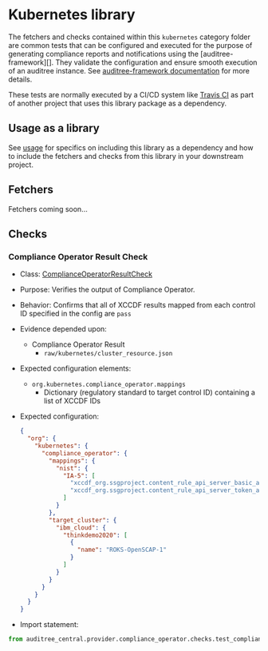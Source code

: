 # Kubernetes library

The fetchers and checks contained within this `kubernetes` category folder are
common tests that can be configured and executed for the purpose of generating
compliance reports and notifications using the [auditree-framework][].  They
validate the configuration and ensure smooth execution of an auditree instance.
See [auditree-framework documentation](https://complianceascode.github.io/auditree-framework/)
for more details.

These tests are normally executed by a CI/CD system like
[Travis CI](https://travis-ci.com/) as part of another project that uses this
library package as a dependency.

## Usage as a library

See [usage][usage] for specifics on including this library as a dependency and
how to include the fetchers and checks from this library in your downstream project.

## Fetchers

Fetchers coming soon...

## Checks

### Compliance Operator Result Check

* Class: [ComplianceOperatorResultCheck][ComplianceOperatorResultCheck]
* Purpose: Verifies the output of Compliance Operator.
* Behavior: Confirms that all of XCCDF results mapped from each control ID specified in the config are `pass`
* Evidence depended upon:
  * Compliance Operator Result
    * `raw/kubernetes/cluster_resource.json`
* Expected configuration elements:
  * `org.kubernetes.compliance_operator.mappings`
    * Dictionary (regulatory standard to target control ID) containing a list of XCCDF IDs
* Expected configuration:
  ```json
  {
    "org": {
      "kubernetes": {
        "compliance_operator": {
          "mappings": {
            "nist": {
              "IA-5": [
                "xccdf_org.ssgproject.content_rule_api_server_basic_auth",
                "xccdf_org.ssgproject.content_rule_api_server_token_auth"
              ]
            }
          },
          "target_cluster": {
            "ibm_cloud": {
              "thinkdemo2020": [
                {
                  "name": "ROKS-OpenSCAP-1"
                }
              ]
            }
          }
        }
      }
    }
  }
  ```

* Import statement:

```python
from auditree_central.provider.compliance_operator.checks.test_compliance_check import ComplianceOperatorResultCheck
```


[usage]: https://github.com/ComplianceAsCode/auditree-arboretum#usage
[ComplianceOperatorResultCheck]: https://github.com/TBD